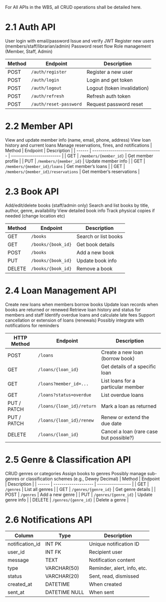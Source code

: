 For All APIs in the WBS, all CRUD operations shall be detailed here.

# 2.1 Auth API

User login with email/password
Issue and verify JWT
Register new users (members/staff/librarian/admin)
Password reset flow
Role management (Member, Staff, Admin)

| Method | Endpoint               | Description                 |
| ------ | ---------------------- | --------------------------- |
| POST   | `/auth/register`       | Register a new user         |
| POST   | `/auth/login`          | Login and get token         |
| POST   | `/auth/logout`         | Logout (token invalidation) |
| POST   | `/auth/refresh`        | Refresh auth token          |
| POST   | `/auth/reset-password` | Request password reset      |

# 2.2 Member API

View and update member info (name, email, phone, address)
View loan history and current loans
Manage reservations, fines, and notifications
| Method | Endpoint | Description |
| ------ | ----------------------------------- | ------------------------- |
| GET | `/members/{member_id}` | Get member profile |
| PUT | `/members/{member_id}` | Update member info |
| GET | `/members/{member_id}/loans` | Get member’s loans |
| GET | `/members/{member_id}/reservations` | Get member’s reservations |

# 2.3 Book API

Add/edit/delete books (staff/admin only)
Search and list books by title, author, genre, availability
View detailed book info
Track physical copies if needed (change location etc)

| Method | Endpoint           | Description          |
| ------ | ------------------ | -------------------- |
| GET    | `/books`           | Search or list books |
| GET    | `/books/{book_id}` | Get book details     |
| POST   | `/books`           | Add a new book       |
| PUT    | `/books/{book_id}` | Update book info     |
| DELETE | `/books/{book_id}` | Remove a book        |

# 2.4 Loan Management API

Create new loans when members borrow books
Update loan records when books are returned or renewed
Retrieve loan history and status for members and staff
Identify overdue loans and calculate late fees
Support cancellation or extension of loans (renewals)
Possibly integrate with notifications for reminders

| HTTP Method | Endpoint                  | Description                             |
| ----------- | ------------------------- | --------------------------------------- |
| POST        | `/loans`                  | Create a new loan (borrow book)         |
| GET         | `/loans/{loan_id}`        | Get details of a specific loan          |
| GET         | `/loans?member_id=...`    | List loans for a particular member      |
| GET         | `/loans?status=overdue`   | List overdue loans                      |
| PUT / PATCH | `/loans/{loan_id}/return` | Mark a loan as returned                 |
| PUT / PATCH | `/loans/{loan_id}/renew`  | Renew or extend the due date            |
| DELETE      | `/loans/{loan_id}`        | Cancel a loan (rare case but possible?) |

# 2.5 Genre & Classification API

CRUD genres or categories
Assign books to genres
Possibly manage sub-genres or classification schemes (e.g., Dewey Decimal)
| Method | Endpoint | Description |
| ------ | -------------------- | ----------------- |
| GET | `/genres` | List all genres |
| GET | `/genres/{genre_id}` | Get genre details |
| POST | `/genres` | Add a new genre |
| PUT | `/genres/{genre_id}` | Update genre info |
| DELETE | `/genres/{genre_id}` | Delete a genre |

# 2.6 Notifications API

| Column          | Type          | Description                 |
| --------------- | ------------- | --------------------------- |
| notification_id | INT PK        | Unique notification ID      |
| user_id         | INT FK        | Recipient user              |
| message         | TEXT          | Notification content        |
| type            | VARCHAR(50)   | Reminder, alert, info, etc. |
| status          | VARCHAR(20)   | Sent, read, dismissed       |
| created_at      | DATETIME      | When created                |
| sent_at         | DATETIME NULL | When sent                   |
